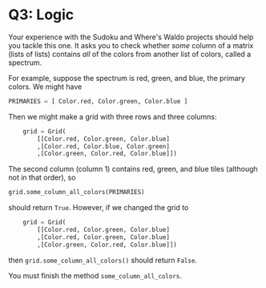 # Q3: Logic

Your experience with the Sudoku and 
Where's Waldo projects should help you 
tackle this one.  It asks you to check
whether *some* column of a matrix 
(lists of lists) contains *all* of the colors 
from another list of colors, called a spectrum. 

For example, suppose the spectrum is 
red, green, and blue, the primary colors. We 
might have 

```python
PRIMARIES = [ Color.red, Color.green, Color.blue ]
```

Then we might make a grid with three rows and 
three columns: 

```python
    grid = Grid(
        [[Color.red, Color.green, Color.blue]
        ,[Color.red, Color.blue, Color.green]
        ,[Color.green, Color.red, Color.blue]])
```
The second column (column 1) contains red, 
green, and blue tiles (although not in that 
order), so 
```python
grid.some_column_all_colors(PRIMARIES)
```
should return `True`.  However, if we changed the 
grid to 
```python
    grid = Grid(
        [[Color.red, Color.green, Color.blue]
        ,[Color.red, Color.green, Color.blue]
        ,[Color.green, Color.red, Color.blue]])
```
then `grid.some_column_all_colors()` should return 
`False`. 

You must finish the method `some_column_all_colors`.
